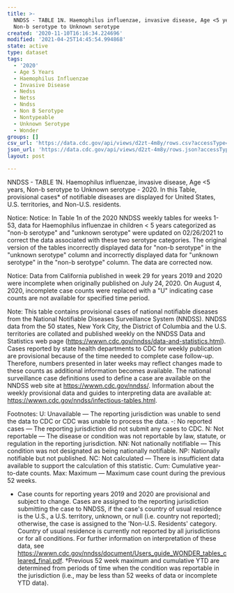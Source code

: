 ```yaml
---
title: >-
  NNDSS - TABLE 1N. Haemophilus influenzae, invasive disease, Age <5 years,
  Non-b serotype to Unknown serotype
created: '2020-11-10T16:16:34.224696'
modified: '2021-04-25T14:45:54.994868'
state: active
type: dataset
tags:
  - '2020'
  - Age 5 Years
  - Haemophilus Influenzae
  - Invasive Disease
  - Nedss
  - Netss
  - Nndss
  - Non B Serotype
  - Nontypeable
  - Unknown Serotype
  - Wonder
groups: []
csv_url: 'https://data.cdc.gov/api/views/d2zt-4m8y/rows.csv?accessType=DOWNLOAD'
json_url: 'https://data.cdc.gov/api/views/d2zt-4m8y/rows.json?accessType=DOWNLOAD'
layout: post

---
```

NNDSS - TABLE 1N. Haemophilus influenzae, invasive disease, Age <5 years, Non-b serotype to Unknown serotype - 2020. In this Table, provisional cases* of notifiable diseases are displayed for United States, U.S. territories, and Non-U.S. residents.

Notice: Notice: In Table 1n of the 2020 NNDSS weekly tables for weeks 1-53, data for Haemophilus influenzae in children < 5 years categorized as "non-b serotype" and "unknown serotype" were updated on 02/26/2021 to correct the data associated with these two serotype categories. The original version of the tables incorrectly displayed data for "non-b serotype" in the "unknown serotype" column and incorrectly displayed data for "unknown serotype" in the "non-b serotype" column. The data are corrected now.

Notice: Data from California published in week 29 for years 2019 and 2020 were incomplete when originally published on July 24, 2020. On August 4, 2020, incomplete case counts were replaced with a "U" indicating case counts are not available for specified time period. 

Note: 
This table contains provisional cases of national notifiable diseases from the National Notifiable Diseases Surveillance System (NNDSS). NNDSS data from the 50 states, New York City, the District of Columbia and the U.S. territories are collated and published weekly on the NNDSS Data and Statistics web page (https://wwwn.cdc.gov/nndss/data-and-statistics.html). Cases reported by state health departments to CDC for weekly publication are provisional because of the time needed to complete case follow-up. Therefore, numbers presented in later weeks may reflect changes made to these counts as additional information becomes available. The national surveillance case definitions used to define a case are available on the NNDSS web site at https://wwwn.cdc.gov/nndss/. Information about the weekly provisional data and guides to interpreting data are available at: https://wwwn.cdc.gov/nndss/infectious-tables.html. 

Footnotes:
U: Unavailable — The reporting jurisdiction was unable to send the data to CDC or CDC was unable to process the data.
-: No reported cases — The reporting jurisdiction did not submit any cases to CDC.
N: Not reportable — The disease or condition was not reportable by law, statute, or regulation in the reporting jurisdiction.
NN: Not nationally notifiable — This condition was not designated as being nationally notifiable.
NP: Nationally notifiable but not published.
NC: Not calculated — There is insufficient data available to support the calculation of this statistic.
Cum: Cumulative year-to-date counts.
Max: Maximum — Maximum case count during the previous 52 weeks.
* Case counts for reporting years 2019 and 2020 are provisional and subject to change. Cases are assigned to the reporting jurisdiction submitting the case to NNDSS, if the case's country of usual residence is the U.S., a U.S. territory, unknown, or null (i.e. country not reported); otherwise, the case is assigned to the 'Non-U.S. Residents' category. Country of usual residence is currently not reported by all jurisdictions or for all conditions. For further information on interpretation of these data, see https://wwwn.cdc.gov/nndss/document/Users_guide_WONDER_tables_cleared_final.pdf.
†Previous 52 week maximum and cumulative YTD are determined from periods of time when the condition was reportable in the jurisdiction (i.e., may be less than 52 weeks of data or incomplete YTD data).
